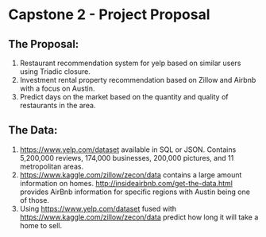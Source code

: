 # Capstone 2 - Project Proposal

## The Proposal:
1. Restaurant recommendation system for yelp based on similar users using Triadic closure.
2. Investment rental property recommendation based on Zillow and Airbnb with a focus on Austin.
3. Predict days on the market based on the quantity and quality of restaurants in the area.

## The Data:
1. https://www.yelp.com/dataset available in SQL or JSON. Contains 5,200,000 reviews, 174,000 businesses, 200,000 pictures, and 11 metropolitan areas.
2. https://www.kaggle.com/zillow/zecon/data contains a large amount information on homes. http://insideairbnb.com/get-the-data.html provides AirBnb information for specific regions with Austin being one of those.
3.  Using https://www.yelp.com/dataset fused with https://www.kaggle.com/zillow/zecon/data predict how long it will take a home to sell.
